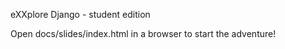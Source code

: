 eXXplore Django - student edition

Open docs/slides/index.html in a browser to start the adventure!
